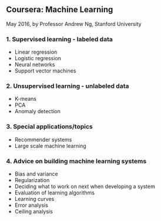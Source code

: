 ## Coursera: Machine Learning
May 2016, by Professor Andrew Ng, Stanford University

### 1. Supervised learning - labeled data
* Linear regression
* Logistic regression
* Neural networks
* Support vector machines

### 2. Unsupervised learning - unlabeled data
* K-means
* PCA
* Anomaly detection

### 3. Special applications/topics
* Recommender systems
* Large scale machine learning

### 4. Advice on building machine learning systems
* Bias and variance
* Regularization
* Deciding what to work on next when developing a system
* Evaluation of learning algorithms
* Learning curves
* Error analysis
* Ceiling analysis

